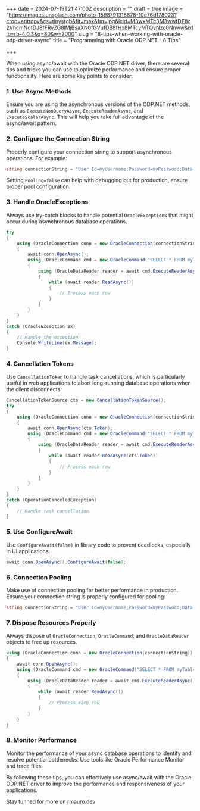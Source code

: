 +++
date = 2024-07-19T21:47:00Z
description = ""
draft = true
image = "https://images.unsplash.com/photo-1598791318878-10e76d178023?crop=entropy&cs=tinysrgb&fit=max&fm=jpg&ixid=M3wxMTc3M3wwfDF8c2VhcmNofDJ8fFRvZG8lMjBsaXN0fGVufDB8fHx8MTcyMTQyNzc0Nnww&ixlib=rb-4.0.3&q=80&w=2000"
slug = "8-tips-when-working-with-oracle-odp-driver-async"
title = "Programming with Oracle ODP.NET - 8 Tips"

+++


When using async/await with the Oracle ODP.NET driver, there are several tips and tricks you can use to optimize performance and ensure proper functionality. Here are some key points to consider:

### 1. Use Async Methods
Ensure you are using the asynchronous versions of the ODP.NET methods, such as `ExecuteNonQueryAsync`, `ExecuteReaderAsync`, and `ExecuteScalarAsync`. This will help you take full advantage of the async/await pattern.

### 2. Configure the Connection String
Properly configure your connection string to support asynchronous operations. For example:
```csharp
string connectionString = "User Id=myUsername;Password=myPassword;Data Source=myDataSource;Pooling=false;";
```
Setting `Pooling=false` can help with debugging but for production, ensure proper pool configuration.

### 3. Handle OracleExceptions
Always use try-catch blocks to handle potential `OracleException`s that might occur during asynchronous database operations.
```csharp
try
{
    using (OracleConnection conn = new OracleConnection(connectionString))
    {
        await conn.OpenAsync();
        using (OracleCommand cmd = new OracleCommand("SELECT * FROM myTable", conn))
        {
            using (OracleDataReader reader = await cmd.ExecuteReaderAsync())
            {
                while (await reader.ReadAsync())
                {
                    // Process each row
                }
            }
        }
    }
}
catch (OracleException ex)
{
    // Handle the exception
    Console.WriteLine(ex.Message);
}
```

### 4. Cancellation Tokens
Use `CancellationToken` to handle task cancellations, which is particularly useful in web applications to abort long-running database operations when the client disconnects.
```csharp
CancellationTokenSource cts = new CancellationTokenSource();
try
{
    using (OracleConnection conn = new OracleConnection(connectionString))
    {
        await conn.OpenAsync(cts.Token);
        using (OracleCommand cmd = new OracleCommand("SELECT * FROM myTable", conn))
        {
            using (OracleDataReader reader = await cmd.ExecuteReaderAsync(cts.Token))
            {
                while (await reader.ReadAsync(cts.Token))
                {
                    // Process each row
                }
            }
        }
    }
}
catch (OperationCanceledException)
{
    // Handle task cancellation
}
```

### 5. Use ConfigureAwait
Use `ConfigureAwait(false)` in library code to prevent deadlocks, especially in UI applications.
```csharp
await conn.OpenAsync().ConfigureAwait(false);
```

### 6. Connection Pooling
Make use of connection pooling for better performance in production. Ensure your connection string is properly configured for pooling:
```csharp
string connectionString = "User Id=myUsername;Password=myPassword;Data Source=myDataSource;Pooling=true;Min Pool Size=10;Max Pool Size=100;";
```

### 7. Dispose Resources Properly
Always dispose of `OracleConnection`, `OracleCommand`, and `OracleDataReader` objects to free up resources.
```csharp
using (OracleConnection conn = new OracleConnection(connectionString))
{
    await conn.OpenAsync();
    using (OracleCommand cmd = new OracleCommand("SELECT * FROM myTable", conn))
    {
        using (OracleDataReader reader = await cmd.ExecuteReaderAsync())
        {
            while (await reader.ReadAsync())
            {
                // Process each row
            }
        }
    }
}
```

### 8. Monitor Performance
Monitor the performance of your async database operations to identify and resolve potential bottlenecks. Use tools like Oracle Performance Monitor and trace files.

By following these tips, you can effectively use async/await with the Oracle ODP.NET driver to improve the performance and responsiveness of your applications.

Stay tunned for more on rmauro.dev



